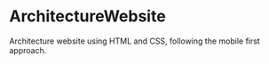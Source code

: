 # ArchitectureWebsite

Architecture website using HTML and CSS, following the mobile first approach.
